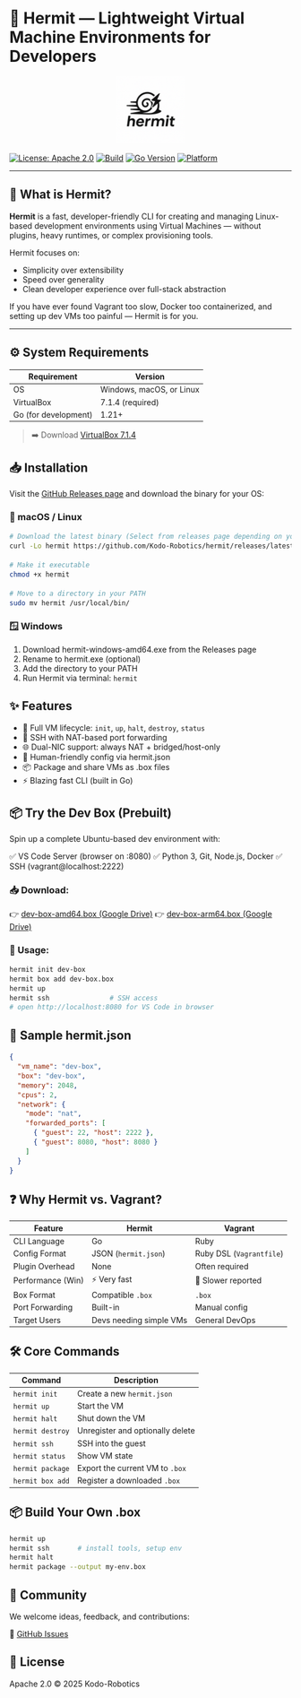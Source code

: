 # 🐚 Hermit — Lightweight Virtual Machine Environments for Developers

<p align="center">
  <img src="assets/logo.png" width="120" alt="Hermit Logo"/>
</p>

[![License: Apache 2.0](https://img.shields.io/badge/license-Apache%202.0-blue.svg)](LICENSE)
[![Build](https://img.shields.io/badge/build-passing-brightgreen)]()
[![Go Version](https://img.shields.io/badge/go-1.24-blue.svg)](https://golang.org/dl/)
[![Platform](https://img.shields.io/badge/platform-linux%20%7C%20macOS%20%7C%20windows-lightgrey)]()

---

## 🧠 What is Hermit?

**Hermit** is a fast, developer-friendly CLI for creating and managing Linux-based development environments using Virtual Machines — without plugins, heavy runtimes, or complex provisioning tools.

Hermit focuses on:

- Simplicity over extensibility
- Speed over generality
- Clean developer experience over full-stack abstraction

If you have ever found Vagrant too slow, Docker too containerized, and setting up dev VMs too painful — Hermit is for you.

---

## ⚙️ System Requirements

| Requirement      | Version                     |
|------------------|------------------------------|
| OS               | Windows, macOS, or Linux     |
| VirtualBox       | 7.1.4 (required)             |
| Go (for development)   | 1.21+                        |


> ➡️ Download [VirtualBox 7.1.4](https://download.virtualbox.org/virtualbox/7.1.4/)

## 📥 Installation

Visit the [GitHub Releases page](https://github.com/Kodo-Robotics/hermit/releases) and download the binary for your OS:

### 🔧 macOS / Linux

```bash
# Download the latest binary (Select from releases page depending on your system)
curl -Lo hermit https://github.com/Kodo-Robotics/hermit/releases/latest/download/hermit-linux-amd64

# Make it executable
chmod +x hermit

# Move to a directory in your PATH
sudo mv hermit /usr/local/bin/
```

### 🪟 Windows

1. Download hermit-windows-amd64.exe from the Releases page
2. Rename to hermit.exe (optional)
3. Add the directory to your PATH
4. Run Hermit via terminal: `hermit`


## ✨ Features

- 🧰 Full VM lifecycle: `init`, `up`, `halt`, `destroy`, `status`
- 🔐 SSH with NAT-based port forwarding
- 🌐 Dual-NIC support: always NAT + bridged/host-only
- 🧠 Human-friendly config via hermit.json
- 📦 Package and share VMs as .box files
- ⚡ Blazing fast CLI (built in Go)

## 📦 Try the Dev Box (Prebuilt)

Spin up a complete Ubuntu-based dev environment with:

✅ VS Code Server (browser on :8080)
✅ Python 3, Git, Node.js, Docker
✅ SSH (vagrant@localhost:2222)

### 📥 Download:
👉 [dev-box-amd64.box (Google Drive)]()
👉 [dev-box-arm64.box (Google Drive)]()

### 🔧 Usage:

```bash
hermit init dev-box
hermit box add dev-box.box
hermit up
hermit ssh               # SSH access
# open http://localhost:8080 for VS Code in browser
```

## 🧙 Sample hermit.json

```json
{
  "vm_name": "dev-box",
  "box": "dev-box",
  "memory": 2048,
  "cpus": 2,
  "network": {
    "mode": "nat",
    "forwarded_ports": [
      { "guest": 22, "host": 2222 },
      { "guest": 8080, "host": 8080 }
    ]
  }
}
```

## ❓ Why Hermit vs. Vagrant?

| Feature            | Hermit                     | Vagrant                  |
|--------------------|----------------------------|--------------------------|
| CLI Language       | Go                         | Ruby                     |
| Config Format      | JSON (`hermit.json`)       | Ruby DSL (`Vagrantfile`) |
| Plugin Overhead    | None                       | Often required           |
| Performance (Win)  | ⚡ Very fast                | 🐢 Slower reported        |
| Box Format         | Compatible `.box`          | `.box`                   |
| Port Forwarding    | Built-in                   | Manual config            |
| Target Users       | Devs needing simple VMs    | General DevOps           |


## 🛠 Core Commands

| Command           | Description                          |
|-------------------|--------------------------------------|
| `hermit init`     | Create a new `hermit.json`           |
| `hermit up`       | Start the VM                         |
| `hermit halt`     | Shut down the VM                     |
| `hermit destroy`  | Unregister and optionally delete     |
| `hermit ssh`      | SSH into the guest                   |
| `hermit status`   | Show VM state                        |
| `hermit package`  | Export the current VM to `.box`      |
| `hermit box add`  | Register a downloaded `.box`         |

## 📦 Build Your Own .box

```bash
hermit up
hermit ssh       # install tools, setup env
hermit halt
hermit package --output my-env.box
```

## 👥 Community

We welcome ideas, feedback, and contributions:

🐛 [GitHub Issues](https://github.com/Kodo-Robotics/hermit/issues)

## 📄 License

Apache 2.0 © 2025 Kodo-Robotics